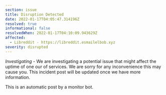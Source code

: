 ```yaml
---
section: issue
title: Disruption Detected
date: 2022-01-17T04:05:47.314196Z
resolved: true
informational: false
resolvedWhen: 2022-01-17T04:10:09.943629Z
affected:
  - Libreddit - https://libreddit.esmailelbob.xyz
severity: disrupted
---
```

*Investigating* - We are investigating a potential issue that might affect the uptime of one our of services. We are sorry for any inconvenience this may cause you. This incident post will be updated once we have more information.

This is an automatic post by a monitor bot.
        